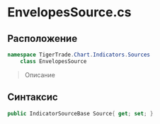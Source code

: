 
# EnvelopesSource.cs
## Расположение
```csharp
namespace TigerTrade.Chart.Indicators.Sources  
    class EnvelopesSource
```

> Описание

## Синтаксис
```csharp
public IndicatorSourceBase Source{ get; set; }
```
